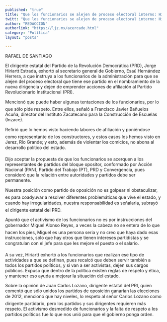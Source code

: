 ```yaml
---
published: "true"
title: "Que los funcionarios se alejen de proceso electoral interno: Hiriartt"
twitt: "Que los funcionarios se alejen de proceso electoral interno: Hiriartt"
author: "REDACCION"
authorlink: "https://ljz.mx/acercade.html"
category: "Política"
layout: "posts"

---
```



  RAFAEL DE SANTIAGO



  El dirigente estatal del Partido de la Revolución Democrática (PRD), Jorge Hiriartt Estrada, exhortó al secretario general de Gobierno, Esaú Hernández Herrera, a que instruya a los funcionarios de la administración para que se alejen del proceso electoral que tiene ese partido en el nombramiento de la nueva dirigencia y dejen de emprender acciones de afiliación al Partido Revolucionario Institucional (PRI).



  Mencionó que puede haber algunas tentaciones de los funcionarios, por lo que sólo pide respeto. Entre ellos, señaló a Francisco Javier Bañuelos Acuña, director del Instituto Zacatecano para la Construcción de Escuelas (Inzace).



  Refirió que lo hemos visto haciendo labores de afiliación y poniéndose como representante de los constructores, y estos casos los hemos visto en Jerez, Río Grande; y esto, además de violentar los comicios, no abona al desarrollo político del estado.



  Dijo aceptar la propuesta de que los funcionarios se acerquen a los representantes de partidos del bloque opositor, conformado por Acción Nacional (PAN), Partido del Trabajo (PT), PRD y Convergencia, pues consideró que la relación entre autoridades y partidos debe ser permanente.



  Nuestra posición como partido de oposición no es golpear ni obstaculizar, es para coadyuvar a resolver diferentes problemáticas que vive el estado, y cuando hay irregularidades, nuestra responsabilidad es señalarla, subrayó el dirigente estatal del PRD.



  Apuntó que el activismo de los funcionarios no es por instrucciones del gobernador Miguel Alonso Reyes, a veces la cabeza no se entera de lo que hacen los pies, Miguel es una persona seria y no creo que haya dado esas instrucciones, sólo que hay otros que tienen intereses partidistas y se congratulan con el jefe para que les mejore el puesto o el salario.



  A su vez, Hiriartt exhortó a los funcionarios que realizan ese tipo de actividades a que se definan, pues recalcó que deben servir también a todos los partidos políticos, y si van a ser activistas, dejen sus cargos públicos. Expuso que dentro de la política existen reglas de respeto y ética, y mantener eso ayuda a mejorar la situación del estado.



  Sobre la opinión de Juan Carlos Lozano, dirigente estatal del PRI, quien comentó que sólo unidos los partidos de oposición ganarían las elecciones de 2012, mencionó que hay niveles, lo respeto al señor Carlos Lozano como dirigente partidario, pero los partidos y sus dirigentes requieren más respeto. El activismo desmedido de funcionarios y la falta de respeto a los partidos políticos fue lo que nos unió para que el gobierno ponga orden.

